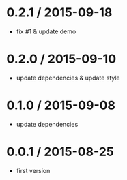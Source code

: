 
0.2.1 / 2015-09-18
==================

 * fix #1 & update demo

0.2.0 / 2015-09-10
==================

 * update dependencies & update style

0.1.0 / 2015-09-08
==================

 * update dependencies

0.0.1 / 2015-08-25
==================

 * first version